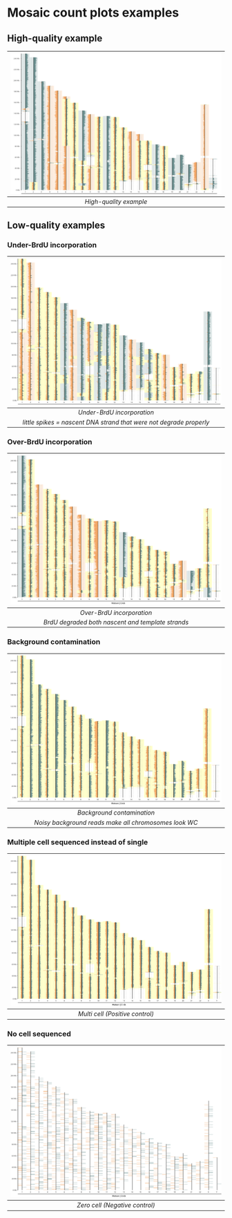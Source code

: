 # Mosaic count plots examples

## High-quality example

| ![summary](images/plots/correct.png) |
| :----------------------------------: |
|        _High-quality example_        |

## Low-quality examples

### Under-BrdU incorporation

|               ![summary](images/plots/under_brdu.png)               |
| :-----------------------------------------------------------------: |
|                     _Under-BrdU incorporation_                      |
| _little spikes = nascent DNA strand that were not degrade properly_ |

### Over-BrdU incorporation

|      ![summary](images/plots/over_brdu.png)       |
| :-----------------------------------------------: |
|             _Over-BrdU incorporation_             |
| _BrdU degraded both nascent and template strands_ |

### Background contamination

|    ![summary](images/plots/back_contamination.png)    |
| :---------------------------------------------------: |
|              _Background contamination_               |
| _Noisy background reads make all chromosomes look WC_ |

### Multiple cell sequenced instead of single

| ![summary](images/plots/multi_cell.png) |
| :-------------------------------------: |
|     _Multi cell (Positive control)_     |

### No cell sequenced

| ![summary](images/plots/zero_cell.png) |
| :------------------------------------: |
|     _Zero cell (Negative control)_     |
